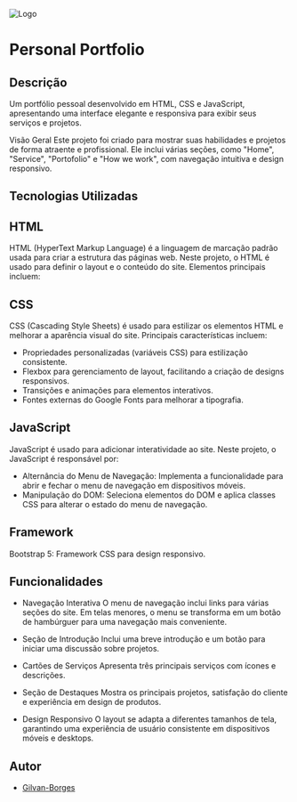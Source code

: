 
![Logo](https://gilvan-borges.github.io/personal-ortfolio\img/Luxe.png)

# Personal Portfolio

## Descrição

Um portfólio pessoal desenvolvido em HTML, CSS e JavaScript, apresentando uma interface elegante e responsiva para exibir seus serviços e projetos.

Visão Geral
Este projeto foi criado para mostrar suas habilidades e projetos de forma atraente e profissional. Ele inclui várias seções, como "Home", "Service", "Portofolio" e "How we work", com navegação intuitiva e design responsivo.
## Tecnologias Utilizadas

## HTML
HTML (HyperText Markup Language) é a linguagem de marcação padrão usada para criar a estrutura das páginas web. Neste projeto, o HTML é usado para definir o layout e o conteúdo do site. Elementos principais incluem:

## CSS
CSS (Cascading Style Sheets) é usado para estilizar os elementos HTML e melhorar a aparência visual do site. Principais características incluem:

- Propriedades personalizadas (variáveis CSS) para estilização consistente.
- Flexbox para gerenciamento de layout, facilitando a criação de designs responsivos.
- Transições e animações para elementos interativos.
- Fontes externas do Google Fonts para melhorar a tipografia.
## JavaScript
JavaScript é usado para adicionar interatividade ao site. Neste projeto, o JavaScript é responsável por:

- Alternância do Menu de Navegação: Implementa a funcionalidade para abrir e fechar o menu de navegação em dispositivos móveis.
- Manipulação do DOM: Seleciona elementos do DOM e aplica classes CSS para alterar o estado do menu de navegação.

## Framework

Bootstrap 5: Framework CSS para design responsivo.
## Funcionalidades



- Navegação Interativa
O menu de navegação inclui links para várias seções do site. Em telas menores, o menu se transforma em um botão de hambúrguer para uma navegação mais conveniente.

- Seção de Introdução
Inclui uma breve introdução e um botão para iniciar uma discussão sobre projetos.

- Cartões de Serviços
Apresenta três principais serviços com ícones e descrições.

- Seção de Destaques
Mostra os principais projetos, satisfação do cliente e experiência em design de produtos.

- Design Responsivo
O layout se adapta a diferentes tamanhos de tela, garantindo uma experiência de usuário consistente em dispositivos móveis e desktops.
## Autor

- [Gilvan-Borges](https://www.linkedin.com/in/gilvan-borges-0b70582bb/)


